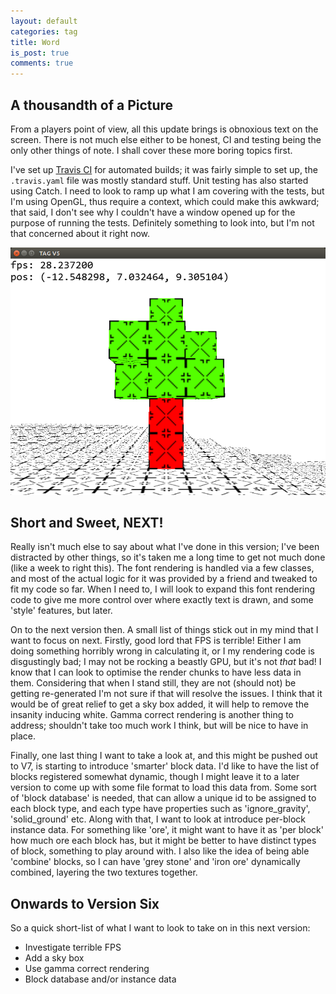 ```yaml
---
layout: default
categories: tag
title: Word
is_post: true
comments: true
---
```


## A thousandth of a Picture

From a players point of view, all this update brings is obnoxious text on the screen. 
There is not much else either to be honest, CI and testing being the only other things of note. 
I shall cover these more boring topics first. 

I've set up [Travis CI](https://travis-ci.org/thecoshman/tag) for automated builds;
it was fairly simple to set up, the `.travis.yaml` file was mostly standard stuff. 
Unit testing has also started using Catch. 
I need to look to ramp up what I am covering with the tests, but I'm using OpenGL, thus require a context, which could make this awkward; that said, I don't see why I couldn't have a window opened up for the purpose of running the tests.
Definitely something to look into, but I'm not that concerned about it right now.

![Sample of V5](/images/tag/v5/sample.png)

## Short and Sweet, NEXT!

Really isn't much else to say about what I've done in this version; 
I've been distracted by other things, so it's taken me a long time to get not much done (like a week to right this).
The font rendering is handled via a few classes, and most of the actual logic for it was provided by a friend and tweaked to fit my code so far.
When I need to, I will look to expand this font rendering code to give me more control over where exactly text is drawn, and some 'style' features, but later. 

On to the next version then. 
A small list of things stick out in my mind that I want to focus on next. 
Firstly, good lord that FPS is terrible!
Either I am doing something horribly wrong in calculating it, or I my rendering code is disgustingly bad; 
I may not be rocking a beastly GPU, but it's not *that* bad!
I know that I can look to optimise the render chunks to have less data in them. 
Considering that when I stand still, they are not (should not) be getting re-generated I'm not sure if that will resolve the issues. 
I think that it would be of great relief to get a sky box added, it will help to remove the insanity inducing white.
Gamma correct rendering is another thing to address; shouldn't take too much work I think, but will be nice to have in place.

Finally, one last thing I want to take a look at, and this might be pushed out to V7, is starting to introduce 'smarter' block data. 
I'd like to have the list of blocks registered somewhat dynamic, though I might leave it to a later version to come up with some file format to load this data from.
Some sort of 'block database' is needed, that can allow a unique id to be assigned to each block type, and each type have properties such as 'ignore_gravity', 'solid_ground' etc.
Along with that, I want to look at introduce per-block instance data. 
For something like 'ore', it might want to have it as 'per block' how much ore each block has, but it might be better to have distinct types of block, something to play around with. 
I also like the idea of being able 'combine' blocks, so I can have 'grey stone' and 'iron ore' dynamically combined, layering the two textures together. 

## Onwards to Version Six

So a quick short-list of what I want to look to take on in this next version:

* Investigate terrible FPS
* Add a sky box
* Use gamma correct rendering
* Block database and/or instance data
